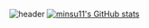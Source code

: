 ![header](https://capsule-render.vercel.app/api?type=rounded&color=timeGradient&text=Park%20Min%20Su%20GitHub%20👋&animation=twinkling&fontSize=40&fontAlignY=50&fontAlign=50&height=180)
[![minsu11's GitHub stats](https://github-readme-stats.vercel.app/api?username=ms&include_all_commits=true&show_icons=true&theme=cobalt)](https://github.com/minsu11)